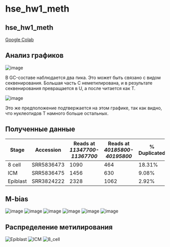 # hse_hw1_meth

## hse_hw1_meth
[Google Colab](https://colab.research.google.com/drive/1X1J4AAIwFiPRWa1ZVtgVyrfTVxeIQjL2?authuser=1#scrollTo=lohb6hoSO456)


## Анализ графиков
![image](https://user-images.githubusercontent.com/71615626/154857961-4296f6b2-ee0b-4b47-9637-5f87bee89e89.png)

В GC-составе наблюдается два пика. Это может быть связано с видом секвенирования. Большая часть C неметилирована, и в результате секвенирования превращается в U, а после читается как T. 

![image](https://user-images.githubusercontent.com/71615626/154858140-c76b54d9-53eb-4ad2-b61a-61e377c0261c.png)

Это же предположение подтвержается на этом графике, так как видно, что нуклеотидов T намного больше остальных. 

## Полученные данные
Stage |	Accession |	Reads at *11347700-11367700* |	Reads at *40185800-40195800* |	% Duplicated 
-|-|-|-|-
8 cell |	SRR5836473 |	1090 |	464 |	18.31% 
ICM |	SRR5836475|	1456 |	630 |	9.08% 
Epiblast |	SRR3824222 |	2328 |	1062 | 2.92% 


## M-bias

![image](https://user-images.githubusercontent.com/71615626/154858310-cb4aeda6-7181-4419-aca9-0f6442a6a2c9.png)
![image](https://user-images.githubusercontent.com/71615626/154858327-c299efb1-0e1e-495b-b887-b2277e8df614.png)
![image](https://user-images.githubusercontent.com/71615626/154858365-2e483069-9d2b-4e7b-b3d6-c3996bbaf73d.png)
![image](https://user-images.githubusercontent.com/71615626/154858389-7cc2fb24-f310-4274-b980-6ef43542a468.png)
![image](https://user-images.githubusercontent.com/71615626/154858417-db5155f7-e03e-4f60-a4cd-c4b33122319a.png)
![image](https://user-images.githubusercontent.com/71615626/154858427-88e13275-4cc8-436c-9c20-439246a7b80f.png)
## Распределение метилирования
![Epiblast](https://user-images.githubusercontent.com/71615626/154858489-f8fbc6b7-9ff5-4868-84d5-79fb6dc11b20.png)
![ICM](https://user-images.githubusercontent.com/71615626/154858490-3f8f12a8-84df-4bf0-b340-f525cde193a8.png)
![8_cell](https://user-images.githubusercontent.com/71615626/154858491-abffd93f-4dd6-4edb-a65b-9ea1543a6719.png)
